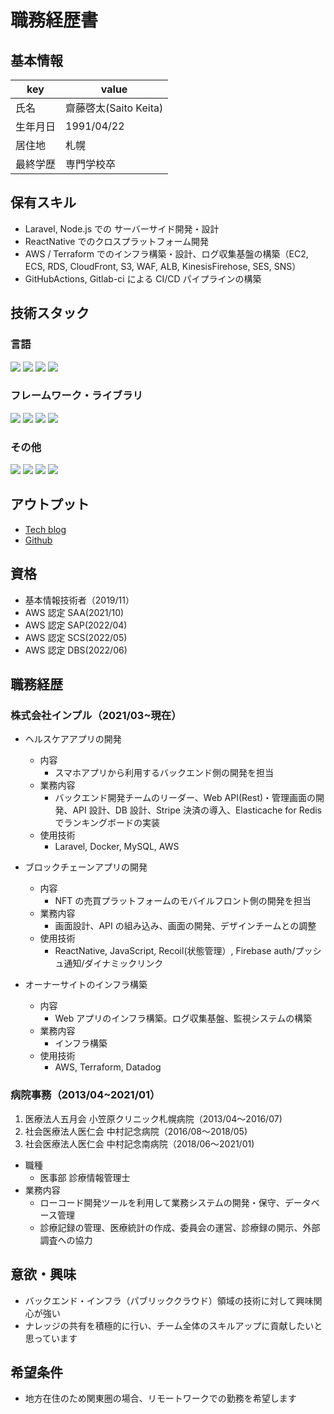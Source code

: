 # 職務経歴書

## 基本情報

| key      | value                 |
| -------- | --------------------- |
| 氏名     | 齋藤啓太(Saito Keita) |
| 生年月日 | 1991/04/22            |
| 居住地   | 札幌                  |
| 最終学歴 | 専門学校卒            |

## 保有スキル

- Laravel, Node.js での サーバーサイド開発・設計
- ReactNative でのクロスプラットフォーム開発
- AWS / Terraform でのインフラ構築・設計、ログ収集基盤の構築（EC2, ECS, RDS, CloudFront, S3, WAF, ALB, KinesisFirehose, SES, SNS）
- GitHubActions, Gitlab-ci による CI/CD パイプラインの構築

## 技術スタック

### 言語

<p>
  <img src="https://img.shields.io/badge/-PHP-777BB4.svg?logo=php&style=plastic">
  <img src="https://img.shields.io/badge/-Typescript-007ACC.svg?logo=typescript&style=plastic">
  <img src="https://img.shields.io/badge/-Javascript-F7DF1E.svg?logo=javascript&style=plastic">
  <img src="https://img.shields.io/badge/-Kotlin-0095D5.svg?logo=kotlin&style=plastic">
</p>

### フレームワーク・ライブラリ

<p>
  <img src="https://img.shields.io/badge/-Laravel-E74430.svg?logo=laravel&style=plastic">
  <img src="https://img.shields.io/badge/-React-61DAFB.svg?logo=react&style=plastic">
  <img src="https://img.shields.io/badge/-ReactNative-61DAFB.svg?logo=react&style=plastic">
  <img src="https://img.shields.io/badge/-Node.js-339933.svg?logo=node.js&style=plastic">
</p>

### その他

<p>
  <img src="https://img.shields.io/badge/-AWS-232F3E.svg?logo=amazon-aws&style=plastic">
  <img src="https://img.shields.io/badge/-Terraform-844FBA.svg?logo=terraform&style=plastic">
  <img src="https://img.shields.io/badge/-Docker-1488C6.svg?logo=docker&style=plastic">
  <img src="https://img.shields.io/badge/-NeoVim-3E93D3.svg?logo=Neovim&style=plastic">
</p>

## アウトプット

- [Tech blog](https://blog.saito.page/)
- [Github](https://github.com/saitooooooo)

## 資格

- 基本情報技術者（2019/11）
- AWS 認定 SAA(2021/10)
- AWS 認定 SAP(2022/04)
- AWS 認定 SCS(2022/05)
- AWS 認定 DBS(2022/06)

## 職務経歴

### 株式会社インプル（2021/03~現在）

- ヘルスケアアプリの開発

  - 内容
    - スマホアプリから利用するバックエンド側の開発を担当
  - 業務内容
    - バックエンド開発チームのリーダー、Web API(Rest)・管理画面の開発、API 設計、DB 設計、Stripe 決済の導入、Elasticache for Redis でランキングボードの実装
  - 使用技術
    - Laravel, Docker, MySQL, AWS

- ブロックチェーンアプリの開発

  - 内容
    - NFT の売買プラットフォームのモバイルフロント側の開発を担当
  - 業務内容
    - 画面設計、API の組み込み、画面の開発、デザインチームとの調整
  - 使用技術
    - ReactNative, JavaScript, Recoil(状態管理）, Firebase auth/プッシュ通知/ダイナミックリンク

- オーナーサイトのインフラ構築
  - 内容
    - Web アプリのインフラ構築。ログ収集基盤、監視システムの構築
  - 業務内容
    - インフラ構築
  - 使用技術
    - AWS, Terraform, Datadog

### 病院事務（2013/04~2021/01）

1. 医療法人五月会 小笠原クリニック札幌病院（2013/04〜2016/07)
2. 社会医療法人医仁会 中村記念病院（2016/08〜2018/05)
3. 社会医療法人医仁会 中村記念南病院（2018/06〜2021/01)

- 職種
  - 医事部 診療情報管理士
- 業務内容
  - ローコード開発ツールを利用して業務システムの開発・保守、データベース管理
  - 診療記録の管理、医療統計の作成、委員会の運営、診療録の開示、外部調査への協力

## 意欲・興味

- バックエンド・インフラ（パブリッククラウド）領域の技術に対して興味関心が強い
- ナレッジの共有を積極的に行い、チーム全体のスキルアップに貢献したいと思っています

## 希望条件

- 地方在住のため関東圏の場合、リモートワークでの勤務を希望します

